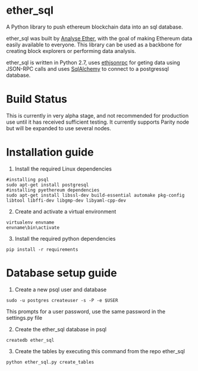 # ether_sql
A Python library to push ethereum blockchain data into an sql database.

ether_sql was built by [Analyse Ether](https://www.analyseether.com/), with the goal of making Ethereum data easily available to everyone. This library can be used as a backbone for creating block explorers or performing data analysis. 

ether_sql is written in Python 2.7, uses [ethjsonrpc](https://github.com/analyseether/ethjsonrpc) for geting data using JSON-RPC calls and uses [SqlAlchemy](http://docs.sqlalchemy.org/en/latest/) to connect to a postgressql database.


# Build Status
This is currently in very alpha stage, and not recommended for production use until it has received sufficient testing. 
It currently supports Parity node but will be expanded to use several nodes.

# Installation guide
1. Install the required Linux dependencies

`#installing psql`     
`sudo apt-get install postgresql`     
`#installing pyethereum dependencies`     
`sudo apt-get install libssl-dev build-essential automake pkg-config libtool libffi-dev libgmp-dev libyaml-cpp-dev`

2. Create and activate a virtual environment

`virtualenv envname`     
`envname\bin\activate`

3. Install the required python dependencies

`pip install -r requirements`


# Database setup guide


1. Create a new psql user and database

`sudo -u postgres createuser -s -P -e $USER`

This prompts for a user password, use the same password in the settings.py file

2. Create the ether_sql database in psql

`createdb ether_sql`

3. Create the tables by executing this command from the repo ether_sql  

`python ether_sql.py create_tables`

